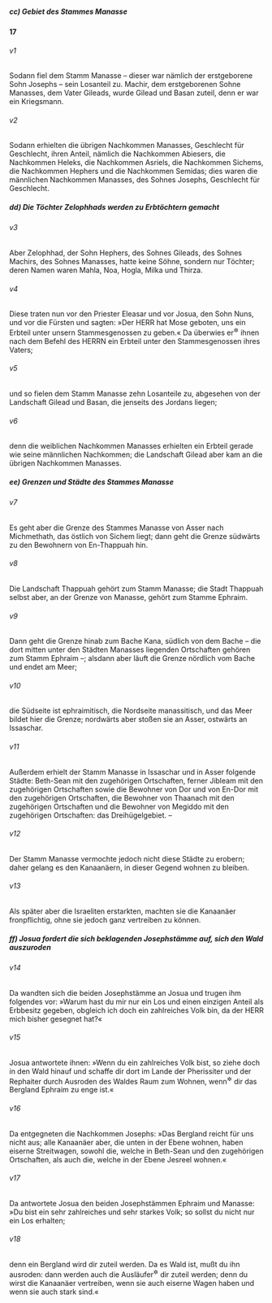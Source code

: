 ##### cc) Gebiet des Stammes Manasse

__17__

###### v1
Sodann fiel dem Stamm Manasse – dieser war nämlich der erstgeborene Sohn Josephs – sein Losanteil zu. Machir, dem erstgeborenen Sohne Manasses, dem Vater Gileads, wurde Gilead und Basan zuteil, denn er war ein Kriegsmann.

###### v2
Sodann erhielten die übrigen Nachkommen Manasses, Geschlecht für Geschlecht, ihren Anteil, nämlich die Nachkommen Abiesers, die Nachkommen Heleks, die Nachkommen Asriels, die Nachkommen Sichems, die Nachkommen Hephers und die Nachkommen Semidas; dies waren die männlichen Nachkommen Manasses, des Sohnes Josephs, Geschlecht für Geschlecht.

##### dd) Die Töchter Zelophhads werden zu Erbtöchtern gemacht


###### v3
Aber Zelophhad, der Sohn Hephers, des Sohnes Gileads, des Sohnes Machirs, des Sohnes Manasses, hatte keine Söhne, sondern nur Töchter; deren Namen waren Mahla, Noa, Hogla, Milka und Thirza.

###### v4
Diese traten nun vor den Priester Eleasar und vor Josua, den Sohn Nuns, und vor die Fürsten und sagten: »Der HERR hat Mose geboten, uns ein Erbteil unter unsern Stammesgenossen zu geben.« Da überwies er<sup title="oder: man">&#x2732;</sup>
 ihnen nach dem Befehl des HERRN ein Erbteil unter den Stammesgenossen ihres Vaters;

###### v5
und so fielen dem Stamm Manasse zehn Losanteile zu, abgesehen von der Landschaft Gilead und Basan, die jenseits des Jordans liegen;

###### v6
denn die weiblichen Nachkommen Manasses erhielten ein Erbteil gerade wie seine männlichen Nachkommen; die Landschaft Gilead aber kam an die übrigen Nachkommen Manasses.

##### ee) Grenzen und Städte des Stammes Manasse


###### v7
Es geht aber die Grenze des Stammes Manasse von Asser nach Michmethath, das östlich von Sichem liegt; dann geht die Grenze südwärts zu den Bewohnern von En-Thappuah hin.

###### v8
Die Landschaft Thappuah gehört zum Stamm Manasse; die Stadt Thappuah selbst aber, an der Grenze von Manasse, gehört zum Stamme Ephraim.

###### v9
Dann geht die Grenze hinab zum Bache Kana, südlich von dem Bache – die dort mitten unter den Städten Manasses liegenden Ortschaften gehören zum Stamm Ephraim –; alsdann aber läuft die Grenze nördlich vom Bache und endet am Meer;

###### v10
die Südseite ist ephraimitisch, die Nordseite manassitisch, und das Meer bildet hier die Grenze; nordwärts aber stoßen sie an Asser, ostwärts an Issaschar.

###### v11
Außerdem erhielt der Stamm Manasse in Issaschar und in Asser folgende Städte: Beth-Sean mit den zugehörigen Ortschaften, ferner Jibleam mit den zugehörigen Ortschaften sowie die Bewohner von Dor und von En-Dor mit den zugehörigen Ortschaften, die Bewohner von Thaanach mit den zugehörigen Ortschaften und die Bewohner von Megiddo mit den zugehörigen Ortschaften: das Dreihügelgebiet. –

###### v12
Der Stamm Manasse vermochte jedoch nicht diese Städte zu erobern; daher gelang es den Kanaanäern, in dieser Gegend wohnen zu bleiben.

###### v13
Als später aber die Israeliten erstarkten, machten sie die Kanaanäer fronpflichtig, ohne sie jedoch ganz vertreiben zu können.

##### ff) Josua fordert die sich beklagenden Josephstämme auf, sich den Wald auszuroden


###### v14
Da wandten sich die beiden Josephstämme an Josua und trugen ihm folgendes vor: »Warum hast du mir nur ein Los und einen einzigen Anteil als Erbbesitz gegeben, obgleich ich doch ein zahlreiches Volk bin, da der HERR mich bisher gesegnet hat?«

###### v15
Josua antwortete ihnen: »Wenn du ein zahlreiches Volk bist, so ziehe doch in den Wald hinauf und schaffe dir dort im Lande der Pherissiter und der Rephaiter durch Ausroden des Waldes Raum zum Wohnen, wenn<sup title="oder: weil">&#x2732;</sup>
 dir das Bergland Ephraim zu enge ist.«

###### v16
Da entgegneten die Nachkommen Josephs: »Das Bergland reicht für uns nicht aus; alle Kanaanäer aber, die unten in der Ebene wohnen, haben eiserne Streitwagen, sowohl die, welche in Beth-Sean und den zugehörigen Ortschaften, als auch die, welche in der Ebene Jesreel wohnen.«

###### v17
Da antwortete Josua den beiden Josephstämmen Ephraim und Manasse: »Du bist ein sehr zahlreiches und sehr starkes Volk; so sollst du nicht nur ein Los erhalten;

###### v18
denn ein Bergland wird dir zuteil werden. Da es Wald ist, mußt du ihn ausroden: dann werden auch die Ausläufer<sup title="d.h. die anliegenden Gegenden">&#x2732;</sup>
 dir zuteil werden; denn du wirst die Kanaanäer vertreiben, wenn sie auch eiserne Wagen haben und wenn sie auch stark sind.«